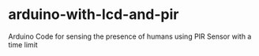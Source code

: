 # arduino-with-lcd-and-pir
Arduino Code for sensing the presence of humans using PIR Sensor with a time limit
